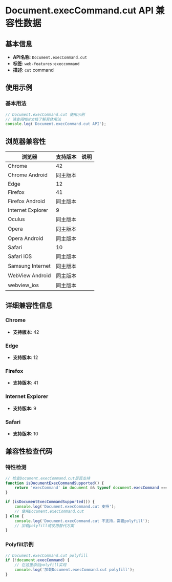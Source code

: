 # Document.execCommand.cut API 兼容性数据

## 基本信息

- **API名称**: `Document.execCommand.cut`
- **标签**: `web-features:execcommand`
- **描述**: `cut` command

## 使用示例

### 基本用法

```javascript
// Document.execCommand.cut 使用示例
// 请查阅MDN文档了解具体用法
console.log('Document.execCommand.cut API');
```

## 浏览器兼容性

| 浏览器 | 支持版本 | 说明 |
|--------|----------|------|
| Chrome | 42 |  |
| Chrome Android | 同主版本 |  |
| Edge | 12 |  |
| Firefox | 41 |  |
| Firefox Android | 同主版本 |  |
| Internet Explorer | 9 |  |
| Oculus | 同主版本 |  |
| Opera | 同主版本 |  |
| Opera Android | 同主版本 |  |
| Safari | 10 |  |
| Safari iOS | 同主版本 |  |
| Samsung Internet | 同主版本 |  |
| WebView Android | 同主版本 |  |
| webview_ios | 同主版本 |  |

## 详细兼容性信息

### Chrome

- **支持版本**: 42

### Edge

- **支持版本**: 12

### Firefox

- **支持版本**: 41

### Internet Explorer

- **支持版本**: 9

### Safari

- **支持版本**: 10

## 兼容性检查代码

### 特性检测

```javascript
// 检查Document.execCommand.cut是否支持
function isDocumentExecCommandSupported() {
    return 'execCommand' in document && typeof document.execCommand === 'function';
}

if (isDocumentExecCommandSupported()) {
    console.log('Document.execCommand.cut 支持');
    // 使用Document.execCommand.cut
} else {
    console.log('Document.execCommand.cut 不支持，需要polyfill');
    // 加载polyfill或使用替代方案
}
```

### Polyfill示例

```javascript
// Document.execCommand.cut polyfill
if (!document.execCommand) {
    // 在这里添加polyfill实现
    console.log('加载Document.execCommand.cut polyfill');
}
```

